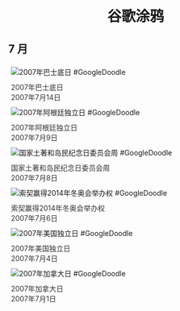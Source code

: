 
<h1 align="center"> 谷歌涂鸦 </h1>




## 7 月

<div class="image">


<img src="" alt="2007年巴士底日 #GoogleDoodle" style="margin: 5px"/>
<div class="info" style="font-size: 14px; color:#333333; margin:5px"><div class="title">2007年巴士底日</div><div class="date">2007年7月14日</div></div>

<img src="" alt="2007年阿根廷独立日 #GoogleDoodle" style="margin: 5px"/>
<div class="info" style="font-size: 14px; color:#333333; margin:5px"><div class="title">2007年阿根廷独立日</div><div class="date">2007年7月9日</div></div>

<img src="" alt="国家土著和岛民纪念日委员会周 #GoogleDoodle" style="margin: 5px"/>
<div class="info" style="font-size: 14px; color:#333333; margin:5px"><div class="title">国家土著和岛民纪念日委员会周</div><div class="date">2007年7月8日</div></div>

<img src="" alt="索契赢得2014年冬奥会举办权 #GoogleDoodle" style="margin: 5px"/>
<div class="info" style="font-size: 14px; color:#333333; margin:5px"><div class="title">索契赢得2014年冬奥会举办权</div><div class="date">2007年7月6日</div></div>

<img src="" alt="2007年美国独立日 #GoogleDoodle" style="margin: 5px"/>
<div class="info" style="font-size: 14px; color:#333333; margin:5px"><div class="title">2007年美国独立日</div><div class="date">2007年7月4日</div></div>

<img src="" alt="2007年加拿大日 #GoogleDoodle" style="margin: 5px"/>
<div class="info" style="font-size: 14px; color:#333333; margin:5px"><div class="title">2007年加拿大日</div><div class="date">2007年7月1日</div></div>

</div>








